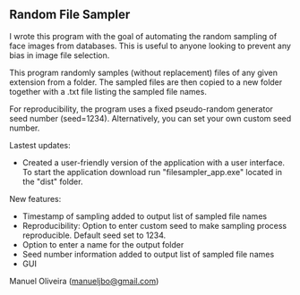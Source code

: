 ## Random File Sampler

I wrote this program with the goal of automating the random sampling of face images from databases. This is useful to anyone looking to  prevent any bias in image file selection. 

This program randomly samples (without replacement) files of any given extension from a folder. The sampled files are then copied to a new folder together with a .txt file listing the sampled file names.

For reproducibility, the program uses a fixed pseudo-random generator seed number (seed=1234). Alternatively, you can set your own custom seed number.

Lastest updates:
- Created a user-friendly version of the application with a user interface. To start the application download run "filesampler_app.exe" located in the "dist" folder.

New features:
- Timestamp of sampling added to output list of sampled file names
- Reproducibility: Option to enter custom seed to make sampling process reproducible. Default seed set to 1234.
- Option to enter a name for the output folder
- Seed number information added to output list of sampled file names
- GUI



Manuel Oliveira
(manueljbo@gmail.com)
